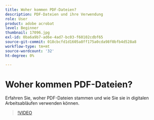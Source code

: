 ```yaml
---
title: Woher kommen PDF-Dateien?
description: PDF-Dateien und ihre Verwendung
role: User
product: adobe acrobat
level: Beginner
thumbnail: 17096.jpg
exl-id: 0ba6a9b7-ad6e-4ad7-bc03-f60102cdbf65
source-git-commit: 018cbcfd1d1605a8ff175a0cda98f0bfb4d528a8
workflow-type: tm+mt
source-wordcount: '32'
ht-degree: 0%

---
```


# Woher kommen PDF-Dateien?

Erfahren Sie, woher PDF-Dateien stammen und wie Sie sie in digitalen Arbeitsabläufen verwenden können.

>[!VIDEO](https://video.tv.adobe.com/v/17096?hidetitle=true)

